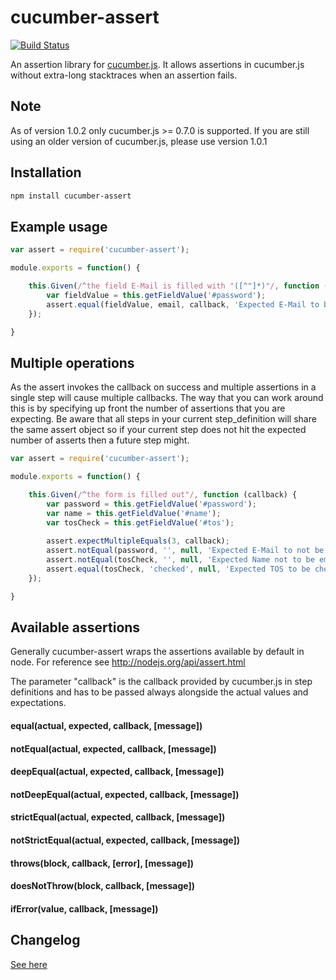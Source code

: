 cucumber-assert
===============
[![Build Status](https://travis-ci.org/djungowski/cucumber-assert.svg?branch=master)](https://travis-ci.org/djungowski/cucumber-assert)

An assertion library for [cucumber.js](https://github.com/cucumber/cucumber-js). It allows assertions in cucumber.js without extra-long stacktraces when an assertion fails.

## Note
As of version 1.0.2 only cucumber.js >= 0.7.0 is supported. If you are still using an older version of cucumber.js, please use version 1.0.1

## Installation
```bash
npm install cucumber-assert
```

## Example usage
```javascript
var assert = require('cucumber-assert');

module.exports = function() {

	this.Given(/^the field E-Mail is filled with "([^"]*)"/, function (email, callback) {
		var fieldValue = this.getFieldValue('#password');
		assert.equal(fieldValue, email, callback, 'Expected E-Mail to be ' + email);
	});

}
```

## Multiple operations
As the assert invokes the callback on success and multiple assertions in a single step will cause multiple callbacks. The way that you can work around this is by specifying up front the number of assertions that you are expecting. Be aware that all steps in your current step_definition will share the same assert object so if your current step does not hit the expected number of asserts then a future step might.  
```javascript
var assert = require('cucumber-assert');

module.exports = function() {

	this.Given(/^the form is filled out"/, function (callback) {
		var password = this.getFieldValue('#password');
		var name = this.getFieldValue('#name');
		var tosCheck = this.getFieldValue('#tos');
		
		assert.expectMultipleEquals(3, callback);
		assert.notEqual(password, '', null, 'Expected E-Mail to not be empty');
		assert.notEqual(tosCheck, '', null, 'Expected Name not to be empty');
		assert.equal(tosCheck, 'checked', null, 'Expected TOS to be checked');
	});

}
```

## Available assertions
Generally cucumber-assert wraps the assertions available by default in node. For reference see http://nodejs.org/api/assert.html

The parameter "callback" is the callback provided by cucumber.js in step definitions and has to be passed always alongside the actual values and expectations.

#### equal(actual, expected, callback, [message])
#### notEqual(actual, expected, callback, [message])
#### deepEqual(actual, expected, callback, [message])
#### notDeepEqual(actual, expected, callback, [message])
#### strictEqual(actual, expected, callback, [message])
#### notStrictEqual(actual, expected, callback, [message])
#### throws(block, callback, [error], [message])
#### doesNotThrow(block, callback, [message])
#### ifError(value, callback, [message])

## Changelog
[See here](CHANGELOG.md)

